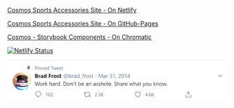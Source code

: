 [Cosmos Sports Accessories Site - On Netlify](https://cosmos-sports.netlify.com)

[Cosmos Sports Accessories Site - On GitHub-Pages](https://vivekkravindraa.github.io/cosmos)

[Cosmos - Storybook Components - On Chromatic](https://5fe60b787e181f0021706e40-atvovxmevg.chromatic.com)

[![Netlify Status](https://api.netlify.com/api/v1/badges/43783350-0e25-474c-b9ee-07d1957716d3/deploy-status)](https://app.netlify.com/sites/cosmos-sports/deploys)

![alt text](https://github.com/vivekkravindraa/cosmos/blob/master/src/assets/images/bradfrost.png?raw=true)
